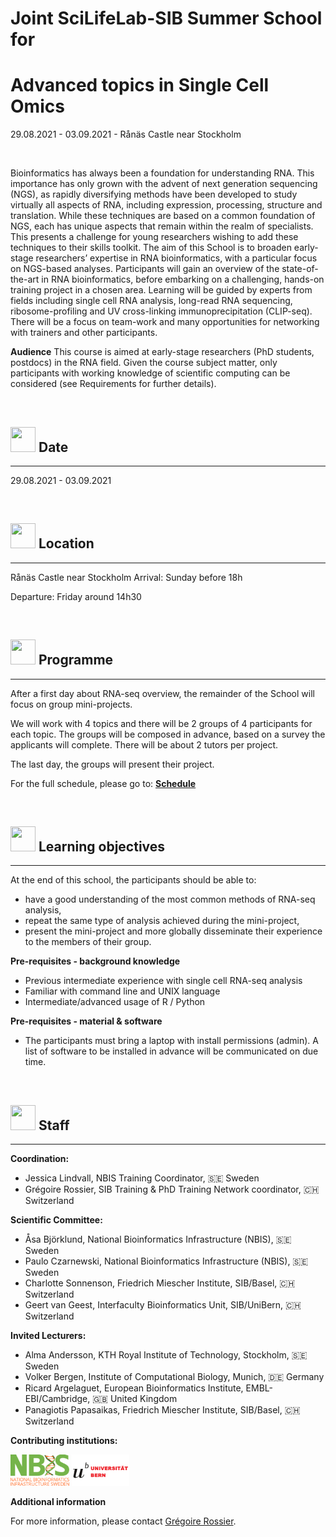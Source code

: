 # Joint SciLifeLab-SIB Summer School for
# Advanced topics in Single Cell Omics

29.08.2021 - 03.09.2021 - Rånäs Castle near Stockholm

<br/>

Bioinformatics has always been a foundation for understanding RNA. This importance has only grown with the advent of next generation sequencing (NGS), as rapidly diversifying methods have been developed to study virtually all aspects of RNA, including expression, processing, structure and translation. While these techniques are based on a common foundation of NGS, each has unique aspects that remain within the realm of specialists. This presents a challenge for young researchers wishing to add these techniques to their skills toolkit.
The aim of this School is to broaden early-stage researchers’ expertise in RNA bioinformatics, with a particular focus on NGS-based analyses. Participants will gain an overview of the state-of-the-art in RNA bioinformatics, before embarking on a challenging, hands-on training project in a chosen area. Learning will be guided by experts from fields including single cell RNA analysis, long-read RNA sequencing, ribosome-profiling and UV cross-linking immunoprecipitation (CLIP-seq). There will be a focus on team-work and many opportunities for networking with trainers and other participants.

**Audience**
This course is aimed at early-stage researchers (PhD students, postdocs) in the RNA field. Given the course subject matter, only participants with working knowledge of scientific computing can be considered (see Requirements for further details).

<br/>

## <img border="0" src="https://www.svgrepo.com/show/20800/event-date-and-time-symbol.svg" width="40" height="40"> Date

***

29.08.2021 - 03.09.2021

<br/>

## <img border="0" src="https://www.svgrepo.com/show/4199/placeholder-on-a-map.svg" width="40" height="40"> Location

***

Rånäs Castle near Stockholm
Arrival: Sunday before 18h

Departure: Friday around 14h30

<br/>

## <img border="0" src="https://www.svgrepo.com/show/158264/schedule.svg" width="40" height="40"> Programme

***

After a first day about RNA-seq overview, the remainder of the School will focus on group mini-projects.

We will work with 4 topics and there will be 2 groups of 4 participants for each topic. The groups will be composed in advance, based on a survey the applicants will complete. There will be about 2 tutors per project.

The last day, the groups will present their project.

For the full schedule, please go to: **[Schedule](schedule.md)**

<br/>

## <img border="0" src="https://www.svgrepo.com/show/410/list.svg" width="40" height="40"> Learning objectives

***

At the end of this school, the participants should be able to:
- have a good understanding of the most common methods of RNA-seq analysis,
- repeat the same type of analysis achieved during the mini-project,
- present the mini-project and more globally disseminate their experience to the members of their group.

**Pre-requisites - background knowledge**
- Previous intermediate experience with single cell RNA-seq analysis
- Familiar with command line and UNIX language
- Intermediate/advanced usage of R / Python

**Pre-requisites - material & software**
- The participants must bring a laptop with install permissions (admin). A list of software to be installed in advance will be communicated on due time.


<br/>

## <img border="0" src="https://www.svgrepo.com/show/38706/group-of-people.svg" width="40" height="40"> Staff

***

**Coordination:**
- Jessica Lindvall, NBIS Training Coordinator, 🇸🇪 Sweden
- Grégoire Rossier, SIB Training & PhD Training Network coordinator, 🇨🇭 Switzerland

**Scientific Committee:**
- Åsa Björklund, National Bioinformatics Infrastructure (NBIS), 🇸🇪 Sweden
- Paulo Czarnewski, National Bioinformatics Infrastructure (NBIS), 🇸🇪 Sweden
- Charlotte Sonnenson, Friedrich Miescher Institute, SIB/Basel, 🇨🇭 Switzerland
- Geert van Geest, Interfaculty Bioinformatics Unit, SIB/UniBern, 🇨🇭 Switzerland

**Invited Lecturers:**
- Alma Andersson, KTH Royal Institute of Technology, Stockholm, 🇸🇪 Sweden
- Volker Bergen, Institute of Computational Biology, Munich, 🇩🇪 Germany
- Ricard Argelaguet, European Bioinformatics Institute, EMBL-EBI/Cambridge, 🇬🇧 United Kingdom
- Panagiotis Papasaikas, Friedrich Miescher Institute, SIB/Basel, 🇨🇭 Switzerland


**Contributing institutions:**

<img border="0" src="logos/nbis_logo.png" height="50">    
<img border="0" src="logos/unibern_logo.png" height="50">

<br/>

**Additional information**

For more information, please contact <a href="mailto:gregoire.rossier@sib.swiss">Grégoire Rossier</a>.

<br/>

<br/>
